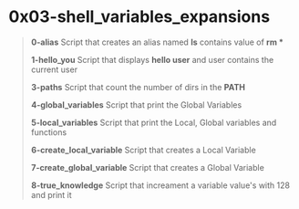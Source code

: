 # 0x03-shell_variables_expansions

>
> **0-alias** Script that creates an alias named __ls__ contains value of __rm *__
>
> **1-hello_you** Script that displays __hello user__ and user contains the current user
>
> **3-paths** Script that count the number of dirs in the __PATH__
>
> **4-global_variables** Script that print the Global Variables
>
> **5-local_variables** Script that print the Local, Global variables and functions
>
> **6-create_local_variable** Script that creates a Local Variable
>
> **7-create_global_variable** Script that creates a Global Variable
>
> **8-true_knowledge** Script that increament a variable value's with 128 and print it
>
>
>
>
